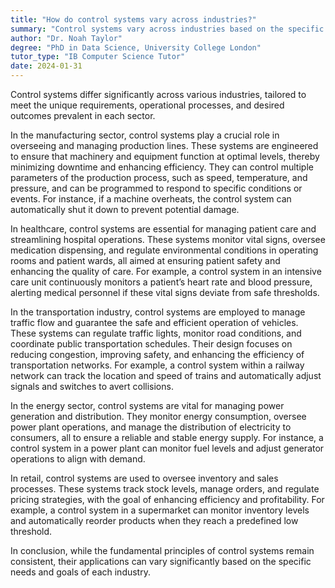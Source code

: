 ```yaml
---
title: "How do control systems vary across industries?"
summary: "Control systems vary across industries based on the specific requirements, operational processes, and desired outcomes of each industry."
author: "Dr. Noah Taylor"
degree: "PhD in Data Science, University College London"
tutor_type: "IB Computer Science Tutor"
date: 2024-01-31
---
```


Control systems differ significantly across various industries, tailored to meet the unique requirements, operational processes, and desired outcomes prevalent in each sector.

In the manufacturing sector, control systems play a crucial role in overseeing and managing production lines. These systems are engineered to ensure that machinery and equipment function at optimal levels, thereby minimizing downtime and enhancing efficiency. They can control multiple parameters of the production process, such as speed, temperature, and pressure, and can be programmed to respond to specific conditions or events. For instance, if a machine overheats, the control system can automatically shut it down to prevent potential damage.

In healthcare, control systems are essential for managing patient care and streamlining hospital operations. These systems monitor vital signs, oversee medication dispensing, and regulate environmental conditions in operating rooms and patient wards, all aimed at ensuring patient safety and enhancing the quality of care. For example, a control system in an intensive care unit continuously monitors a patient’s heart rate and blood pressure, alerting medical personnel if these vital signs deviate from safe thresholds.

In the transportation industry, control systems are employed to manage traffic flow and guarantee the safe and efficient operation of vehicles. These systems can regulate traffic lights, monitor road conditions, and coordinate public transportation schedules. Their design focuses on reducing congestion, improving safety, and enhancing the efficiency of transportation networks. For example, a control system within a railway network can track the location and speed of trains and automatically adjust signals and switches to avert collisions.

In the energy sector, control systems are vital for managing power generation and distribution. They monitor energy consumption, oversee power plant operations, and manage the distribution of electricity to consumers, all to ensure a reliable and stable energy supply. For instance, a control system in a power plant can monitor fuel levels and adjust generator operations to align with demand.

In retail, control systems are used to oversee inventory and sales processes. These systems track stock levels, manage orders, and regulate pricing strategies, with the goal of enhancing efficiency and profitability. For example, a control system in a supermarket can monitor inventory levels and automatically reorder products when they reach a predefined low threshold.

In conclusion, while the fundamental principles of control systems remain consistent, their applications can vary significantly based on the specific needs and goals of each industry.
    